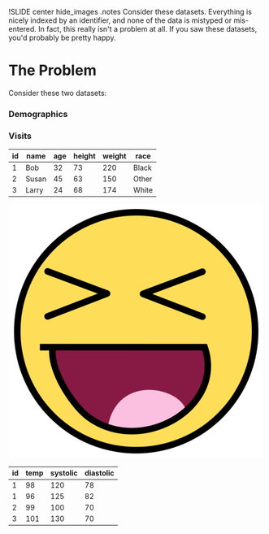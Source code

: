 !SLIDE center hide_images
.notes Consider these datasets. Everything is nicely indexed by an identifier, and none of the data is mistyped or mis-entered. In fact, this really isn't a problem at all. If you saw these datasets, you'd probably be pretty happy.
# The Problem #

Consider these two datasets:

<div class="examples">
  <div class="example">
    <h3>Demographics</h3>
    <table>
      <thead>
        <tr>
          <th>id</th>
          <th>name</th>
          <th>age</th>
          <th>height</th>
          <th>weight</th>
          <th>race</th>
        </tr>
      </thead>
      <tbody>
        <tr>
          <td>1</td>
          <td>Bob</td>
          <td>32</td>
          <td>73</td>
          <td>220</td>
          <td>Black</td>
        </tr>
        <tr>
          <td>2</td>
          <td>Susan</td>
          <td>45</td>
          <td>63</td>
          <td>150</td>
          <td>Other</td>
        </tr>
        <tr>
          <td>3</td>
          <td>Larry</td>
          <td>24</td>
          <td>68</td>
          <td>174</td>
          <td>White</td>
        </tr>
      </thead>
    </tbody>
  </div>

  <div class="example">
    <h3>Visits</h3>
    <table>
      <thead>
        <tr>
          <th>id</th>
          <th>temp</th>
          <th>systolic</th>
          <th>diastolic</th>
        </tr>
      </thead>
      <tbody>
        <tr>
          <td>1</td>
          <td>98</td>
          <td>120</td>
          <td>78</td>
        </tr>
        <tr>
          <td>1</td>
          <td>96</td>
          <td>125</td>
          <td>82</td>
        </tr>
        <tr>
          <td>2</td>
          <td>99</td>
          <td>100</td>
          <td>70</td>
        </tr>
        <tr>
          <td>3</td>
          <td>101</td>
          <td>130</td>
          <td>70</td>
        </tr>
      </thead>
    </tbody>
  </div>
</div>

<img src="500px-Happy_smiley_face.png" alt="smiley" />

<script>
  var slide2 = $('div[ref$=02_slide]');
  slide2.bind("showoff:next", slide2_next);
  slide2.bind("showoff:prev", slide2_prev);
</script>
